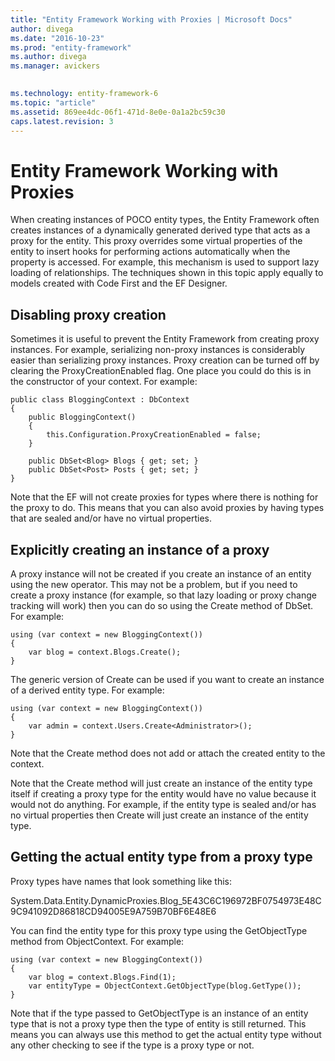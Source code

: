 ```yaml
---
title: "Entity Framework Working with Proxies | Microsoft Docs"
author: divega
ms.date: "2016-10-23"
ms.prod: "entity-framework"
ms.author: divega
ms.manager: avickers
 

ms.technology: entity-framework-6
ms.topic: "article"
ms.assetid: 869ee4dc-06f1-471d-8e0e-0a1a2bc59c30
caps.latest.revision: 3
---
```

# Entity Framework Working with Proxies
When creating instances of POCO entity types, the Entity Framework often creates instances of a dynamically generated derived type that acts as a proxy for the entity. This proxy overrides some virtual properties of the entity to insert hooks for performing actions automatically when the property is accessed. For example, this mechanism is used to support lazy loading of relationships. The techniques shown in this topic apply equally to models created with Code First and the EF Designer.  
  
## Disabling proxy creation  
  
Sometimes it is useful to prevent the Entity Framework from creating proxy instances. For example, serializing non-proxy instances is considerably easier than serializing proxy instances. Proxy creation can be turned off by clearing the ProxyCreationEnabled flag. One place you could do this is in the constructor of your context. For example:  
  
```  
public class BloggingContext : DbContext 
{ 
    public BloggingContext() 
    { 
        this.Configuration.ProxyCreationEnabled = false; 
    }  
 
    public DbSet<Blog> Blogs { get; set; } 
    public DbSet<Post> Posts { get; set; } 
}
```  
  
Note that the EF will not create proxies for types where there is nothing for the proxy to do. This means that you can also avoid proxies by having types that are sealed and/or have no virtual properties.  
  
## Explicitly creating an instance of a proxy  
  
A proxy instance will not be created if you create an instance of an entity using the new operator. This may not be a problem, but if you need to create a proxy instance (for example, so that lazy loading or proxy change tracking will work) then you can do so using the Create method of DbSet. For example:  
  
```  
using (var context = new BloggingContext()) 
{ 
    var blog = context.Blogs.Create(); 
}
```  
  
The generic version of Create can be used if you want to create an instance of a derived entity type. For example:  
  
```  
using (var context = new BloggingContext()) 
{ 
    var admin = context.Users.Create<Administrator>(); 
}
```  
  
Note that the Create method does not add or attach the created entity to the context.  
  
Note that the Create method will just create an instance of the entity type itself if creating a proxy type for the entity would have no value because it would not do anything. For example, if the entity type is sealed and/or has no virtual properties then Create will just create an instance of the entity type.  
  
## Getting the actual entity type from a proxy type  
  
Proxy types have names that look something like this:  
  
System.Data.Entity.DynamicProxies.Blog_5E43C6C196972BF0754973E48C9C941092D86818CD94005E9A759B70BF6E48E6  
  
You can find the entity type for this proxy type using the GetObjectType method from ObjectContext. For example:  
  
```  
using (var context = new BloggingContext()) 
{ 
    var blog = context.Blogs.Find(1); 
    var entityType = ObjectContext.GetObjectType(blog.GetType()); 
}
```  
  
Note that if the type passed to GetObjectType is an instance of an entity type that is not a proxy type then the type of entity is still returned. This means you can always use this method to get the actual entity type without any other checking to see if the type is a proxy type or not.  
  